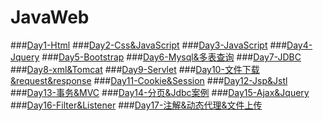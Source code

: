 # JavaWeb
###[Day1-Html](/note/JavaWeb/day1.html)
###[Day2-Css&JavaScript](/note/JavaWeb/day2.html)
###[Day3-JavaScript](/note/JavaWeb/day3.html)
###[Day4-Jquery](/note/JavaWeb/day4.html)
###[Day5-Bootstrap](/note/JavaWeb/day5.html)
###[Day6-Mysql&多表查询](/note/JavaWeb/day6.html)
###[Day7-JDBC](/note/JavaWeb/day7.html)
###[Day8-xml&Tomcat](/note/JavaWeb/day8.html)
###[Day9-Servlet](/note/JavaWeb/day9.html)
###[Day10-文件下载&request&response](/note/JavaWeb/day10.html)
###[Day11-Cookie&Session](/note/JavaWeb/day11.html)
###[Day12-Jsp&Jstl](/note/JavaWeb/day12.html)
###[Day13-事务&MVC](/note/JavaWeb/day13.html)
###[Day14-分页&Jdbc案例](/note/JavaWeb/day14.html)
###[Day15-Ajax&Jquery](/note/JavaWeb/day15.html)
###[Day16-Filter&Listener](/note/JavaWeb/day16.html)
###[Day17-注解&动态代理&文件上传](/note/JavaWeb/day17.html)

